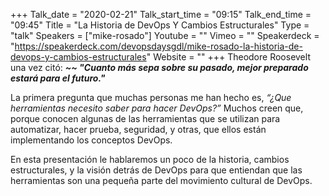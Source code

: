 +++
Talk_date = "2020-02-21"
Talk_start_time = "09:15"
Talk_end_time = "09:45"
Title = "La Historia de DevOps Y Cambios Estructurales"
Type = "talk"
Speakers = ["mike-rosado"]
Youtube = ""
Vimeo = ""
Speakerdeck = "https://speakerdeck.com/devopsdaysgdl/mike-rosado-la-historia-de-devops-y-cambios-estructurales"
Website = ""
+++
Theodore Roosevelt una vez citó: <strong><i>~~ "Cuanto más sepa sobre su pasado, mejor preparado estará para el futuro."</i></strong>

La primera pregunta que muchas personas me han hecho es, <i>“¿Que herramientas necesito saber para hacer DevOps?”</i> Muchos creen que, porque conocen algunas de las herramientas que se utilizan para automatizar, hacer prueba, seguridad, y otras, que ellos están implementando los conceptos DevOps.

En esta presentación le hablaremos un poco de la historia, cambios estructurales, y la visión detrás de DevOps para que entiendan que las herramientas son una pequeña parte del movimiento cultural de DevOps.
